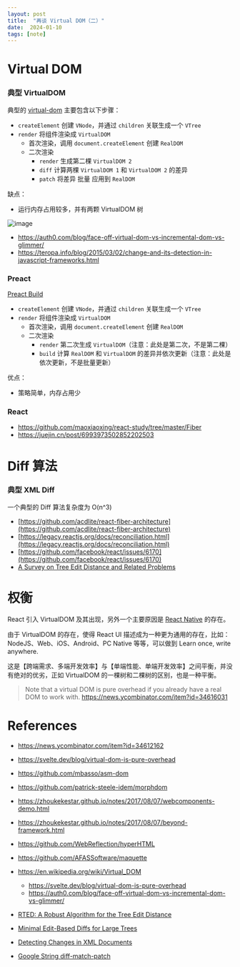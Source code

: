 ```yaml
---
layout: post
title:  "再谈 Virtual DOM（二）"
date:  2024-01-10
tags: [note]
---
```


# Virtual DOM


### 典型 VirtualDOM

  典型的 [virtual-dom](https://github.com/Matt-Esch/virtual-dom) 主要包含以下步骤：

* `createElement` 创建 `VNode`，并通过 `children` 关联生成一个 `VTree`
* `render` 将组件渲染成 `VirtualDOM`
  * 首次渲染，调用 `document.createElement` 创建 `RealDOM`
  * 二次渲染
    * `render` 生成第二棵 `VirtualDOM 2`
    * `diff` 计算两棵 `VirtualDOM 1` 和 `VirtualDOM 2` 的差异
    * `patch` 将差异 批量 应用到 `RealDOM`

缺点：
* 运行内存占用较多，并有两颗 VirtualDOM 树

![image](https://github.com/zhoukekestar/notes/assets/7157346/9db66f3b-d2f0-4797-b407-e1e1862e1c88)

* https://auth0.com/blog/face-off-virtual-dom-vs-incremental-dom-vs-glimmer/
* https://teropa.info/blog/2015/03/02/change-and-its-detection-in-javascript-frameworks.html


### Preact

  [Preact Build](https://unpkg.com/browse/preact@1.2.0/src/preact.js#L273)

* `createElement` 创建 `VNode`，并通过 `children` 关联生成一个 `VTree`
* `render` 将组件渲染成 `VirtualDOM`
  * 首次渲染，调用 `document.createElement` 创建 `RealDOM`
  * 二次渲染
    * `render` 第二次生成 `VirtualDOM`（注意：此处是第二次，不是第二棵）
    * `build` 计算 `RealDOM` 和 `VirtualDOM` 的差异并依次更新（注意：此处是依次更新，不是批量更新）

优点：
* 策略简单，内存占用少


### React

* https://github.com/maoxiaoxing/react-study/tree/master/Fiber
* https://juejin.cn/post/6993973502852202503


# Diff 算法

### 典型 XML Diff

  一个典型的 Diff 算法复杂度为 O(n^3)

* [https://github.com/acdlite/react-fiber-architecture](https://github.com/acdlite/react-fiber-architecture)
* [https://legacy.reactjs.org/docs/reconciliation.html](https://legacy.reactjs.org/docs/reconciliation.html)
* [https://github.com/facebook/react/issues/6170](https://github.com/facebook/react/issues/6170)
* [A Survey on Tree Edit Distance and Related Problems](https://grfia.dlsi.ua.es/ml/algorithms/references/editsurvey_bille.pdf)


# 权衡

  React 引入 VirtualDOM 及其出现，另外一个主要原因是 [React Native](https://reactnative.dev/docs/handling-text-input) 的存在。

  由于 VirtualDOM 的存在，使得 React UI 描述成为一种更为通用的存在，比如：NodeJS、Web、iOS、Android、PC Native 等等，可以做到 Learn once, write anywhere.

  这是【跨端需求、多端开发效率】与【单端性能、单端开发效率】之间平衡，并没有绝对的优劣，正如 VirtualDOM 的一棵树和二棵树的区别，也是一种平衡。

> Note that a virtual DOM is pure overhead if you already have a real DOM to work with.
> https://news.ycombinator.com/item?id=34616031


# References

* https://news.ycombinator.com/item?id=34612162
* https://svelte.dev/blog/virtual-dom-is-pure-overhead
* https://github.com/mbasso/asm-dom
* https://github.com/patrick-steele-idem/morphdom
* https://zhoukekestar.github.io/notes/2017/08/07/webcomponents-demo.html
* https://zhoukekestar.github.io/notes/2017/08/07/beyond-framework.html
* https://github.com/WebReflection/hyperHTML
* https://github.com/AFASSoftware/maquette

* https://en.wikipedia.org/wiki/Virtual_DOM
  * https://svelte.dev/blog/virtual-dom-is-pure-overhead
  * https://auth0.com/blog/face-off-virtual-dom-vs-incremental-dom-vs-glimmer/


* [RTED: A Robust Algorithm for the Tree Edit Distance](https://vldb.org/pvldb/vol5/p334_mateuszpawlik_vldb2012.pdf)
* [Minimal Edit-Based Diffs for Large Trees](https://dl.acm.org/doi/pdf/10.1145/3340531.3412026)
* [Detecting Changes in XML Documents](https://people.cs.rutgers.edu/~amelie/papers/2002/diff.pdf)
* [Google String diff-match-patch](https://github.com/google/diff-match-patch)
